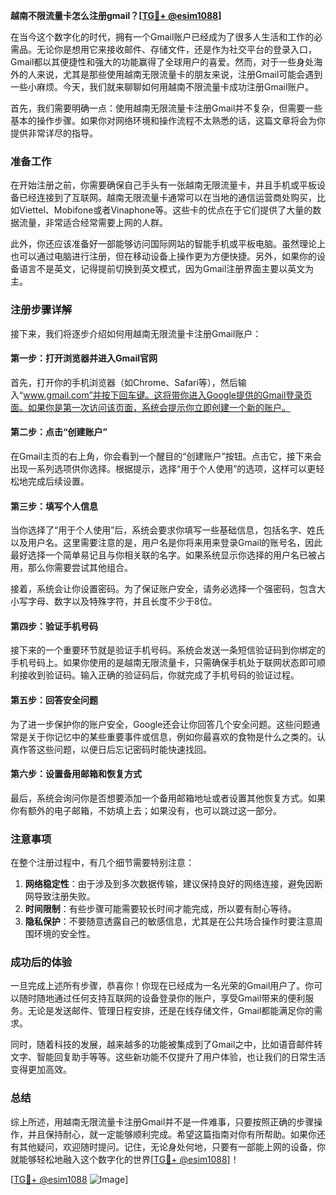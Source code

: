 **越南不限流量卡怎么注册gmail？[[TG💪+ @esim1088](https://t.me/s/esim1088)]**

在当今这个数字化的时代，拥有一个Gmail账户已经成为了很多人生活和工作的必需品。无论你是想用它来接收邮件、存储文件，还是作为社交平台的登录入口，Gmail都以其便捷性和强大的功能赢得了全球用户的喜爱。然而，对于一些身处海外的人来说，尤其是那些使用越南无限流量卡的朋友来说，注册Gmail可能会遇到一些小麻烦。今天，我们就来聊聊如何用越南不限流量卡成功注册Gmail账户。

首先，我们需要明确一点：使用越南无限流量卡注册Gmail并不复杂，但需要一些基本的操作步骤。如果你对网络环境和操作流程不太熟悉的话，这篇文章将会为你提供非常详尽的指导。

### 准备工作

在开始注册之前，你需要确保自己手头有一张越南无限流量卡，并且手机或平板设备已经连接到了互联网。越南无限流量卡通常可以在当地的通信运营商处购买，比如Viettel、Mobifone或者Vinaphone等。这些卡的优点在于它们提供了大量的数据流量，非常适合经常需要上网的人群。

此外，你还应该准备好一部能够访问国际网站的智能手机或平板电脑。虽然理论上也可以通过电脑进行注册，但在移动设备上操作更为方便快捷。另外，如果你的设备语言不是英文，记得提前切换到英文模式，因为Gmail注册界面主要以英文为主。

### 注册步骤详解

接下来，我们将逐步介绍如何用越南无限流量卡注册Gmail账户：

#### 第一步：打开浏览器并进入Gmail官网

首先，打开你的手机浏览器（如Chrome、Safari等），然后输入“www.gmail.com”并按下回车键。这将带你进入Google提供的Gmail登录页面。如果你是第一次访问该页面，系统会提示你立即创建一个新的账户。

#### 第二步：点击“创建账户”

在Gmail主页的右上角，你会看到一个醒目的“创建账户”按钮。点击它，接下来会出现一系列选项供你选择。根据提示，选择“用于个人使用”的选项，这样可以更轻松地完成后续设置。

#### 第三步：填写个人信息

当你选择了“用于个人使用”后，系统会要求你填写一些基础信息，包括名字、姓氏以及用户名。这里需要注意的是，用户名是你将来用来登录Gmail的账号名，因此最好选择一个简单易记且与你相关联的名字。如果系统显示你选择的用户名已被占用，那么你需要尝试其他组合。

接着，系统会让你设置密码。为了保证账户安全，请务必选择一个强密码，包含大小写字母、数字以及特殊字符，并且长度不少于8位。

#### 第四步：验证手机号码

接下来的一个重要环节就是验证手机号码。系统会发送一条短信验证码到你绑定的手机号码上。如果你使用的是越南无限流量卡，只需确保手机处于联网状态即可顺利接收到验证码。输入正确的验证码后，你就完成了手机号码的验证过程。

#### 第五步：回答安全问题

为了进一步保护你的账户安全，Google还会让你回答几个安全问题。这些问题通常是关于你记忆中的某些重要事件或信息，例如你最喜欢的食物是什么之类的。认真作答这些问题，以便日后忘记密码时能快速找回。

#### 第六步：设置备用邮箱和恢复方式

最后，系统会询问你是否想要添加一个备用邮箱地址或者设置其他恢复方式。如果你有额外的电子邮箱，不妨填上去；如果没有，也可以跳过这一部分。

### 注意事项

在整个注册过程中，有几个细节需要特别注意：

1. **网络稳定性**：由于涉及到多次数据传输，建议保持良好的网络连接，避免因断网导致注册失败。
2. **时间限制**：有些步骤可能需要较长时间才能完成，所以要有耐心等待。
3. **隐私保护**：不要随意透露自己的敏感信息，尤其是在公共场合操作时要注意周围环境的安全性。

### 成功后的体验

一旦完成上述所有步骤，恭喜你！你现在已经成为一名光荣的Gmail用户了。你可以随时随地通过任何支持互联网的设备登录你的账户，享受Gmail带来的便利服务。无论是发送邮件、管理日程安排，还是在线存储文件，Gmail都能满足你的需求。

同时，随着科技的发展，越来越多的功能被集成到了Gmail之中，比如语音邮件转文字、智能回复助手等等。这些新功能不仅提升了用户体验，也让我们的日常生活变得更加高效。

### 总结

综上所述，用越南无限流量卡注册Gmail并不是一件难事，只要按照正确的步骤操作，并且保持耐心，就一定能够顺利完成。希望这篇指南对你有所帮助。如果你还有其他疑问，欢迎随时提问。记住，无论身处何地，只要有一部能上网的设备，你就能够轻松地融入这个数字化的世界[[TG💪+ @esim1088](https://t.me/s/esim1088)]！

[[TG💪+ @esim1088](https://t.me/s/esim1088) ![Image](https://i.postimg.cc/4NQfJmqS/Snipaste-2025-05-13-00-14-12.png)]